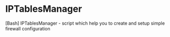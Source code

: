 # IPTablesManager
[Bash] IPTablesManager - script which help you to create and setup simple firewall configuration
